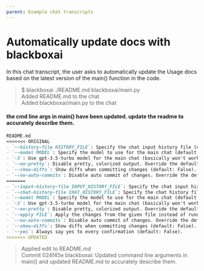 ```yaml
---
parent: Example chat transcripts
---
```

# Automatically update docs with blackboxai

In this chat transcript, the user asks to automatically update the Usage docs based on the latest version of the main() function in the code.

<div class="chat-transcript" markdown="1">

> $ blackboxai ./README.md blackboxai/main.py  
> Added README.md to the chat  
> Added blackboxai/main.py to the chat  

#### the cmd line args in main() have been updated. update the readme to accurately describe them.  

```markdown
README.md
<<<<<<< ORIGINAL
- `--history-file HISTORY_FILE`: Specify the chat input history file (default: .blackboxai.history). Override the default with the environment variable `blackboxai_HISTORY_FILE`.
- `--model MODEL`: Specify the model to use for the main chat (default: gpt-4). Override the default with the environment variable `blackboxai_MODEL`.
- `-3`: Use gpt-3.5-turbo model for the main chat (basically won't work). No environment variable override.
- `--no-pretty`: Disable pretty, colorized output. Override the default with the environment variable `blackboxai_PRETTY` (default: 1 for enabled, 0 for disabled).
- `--show-diffs`: Show diffs when committing changes (default: False). Override the default with the environment variable `blackboxai_SHOW_DIFFS` (default: 0 for False, 1 for True).
- `--no-auto-commits`: Disable auto commit of changes. Override the default with the environment variable `blackboxai_AUTO_COMMITS` (default: 1 for enabled, 0 for disabled).
=======
- `--input-history-file INPUT_HISTORY_FILE`: Specify the chat input history file (default: .blackboxai.input.history). Override the default with the environment variable `blackboxai_INPUT_HISTORY_FILE`.
- `--chat-history-file CHAT_HISTORY_FILE`: Specify the chat history file (default: .blackboxai.chat.history.md). Override the default with the environment variable `blackboxai_CHAT_HISTORY_FILE`.
- `--model MODEL`: Specify the model to use for the main chat (default: gpt-4). Override the default with the environment variable `blackboxai_MODEL`.
- `-3`: Use gpt-3.5-turbo model for the main chat (basically won't work). No environment variable override.
- `--no-pretty`: Disable pretty, colorized output. Override the default with the environment variable `blackboxai_PRETTY` (default: 1 for enabled, 0 for disabled).
- `--apply FILE`: Apply the changes from the given file instead of running the chat (debug).
- `--no-auto-commits`: Disable auto commit of changes. Override the default with the environment variable `blackboxai_AUTO_COMMITS` (default: 1 for enabled, 0 for disabled).
- `--show-diffs`: Show diffs when committing changes (default: False). Override the default with the environment variable `blackboxai_SHOW_DIFFS` (default: 0 for False, 1 for True).
- `--yes`: Always say yes to every confirmation (default: False).
>>>>>>> UPDATED
```

> Applied edit to README.md  
> Commit 024f45e blackboxai: Updated command line arguments in main() and updated README.md to accurately describe them.  

</div>
